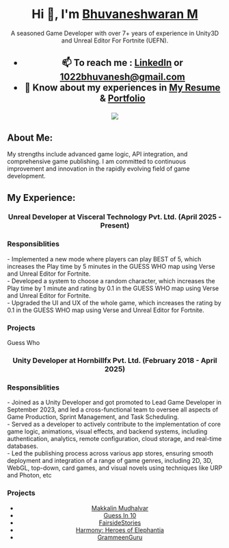 <div align="center">


<br/>
<br/>
<h1 align="center">Hi 👋, I'm <a href=https://www.linkedin.com/in/bhuvaneshwaran-m-76588563/" target="_blank"> Bhuvaneshwaran M </a> </h1> A seasoned Game Developer with over 7+ years of experience in Unity3D and Unreal Editor For Fortnite (UEFN).

<h2>
  
- 📫 To reach me : [LinkedIn](linkedin.com/in/bhuvaneshwaran-m-76588563) or **1022bhuvanesh@gmail.com**
- 📄 Know about my experiences in [ My Resume ](https://github.com/bhuvanesh22/bhuvanesh22/blob/b4d8f2037983873c5b472ed5db6adf2d22cc07eb/Bhuvanesh_Resume_7YOE.pdf) & [Portfolio](1022bhuvanesh.wixsite.com/portfolio)
  
 </h2>

<a href="https://github.com/ryo-ma/github-profile-trophy"><img src = "https://github-profile-trophy.vercel.app/?username=bhuvanesh22&theme=dracula"></a>
<h2 align="left"> About Me: </h2> 
<p align="left">  My strengths include advanced game logic, API integration, and comprehensive game publishing. I am committed to continuous improvement and innovation in the rapidly evolving field of game development.

<h2 align="left"> My Experience: </h2> 
<h3 align="centre">  Unreal Developer at Visceral Technology Pvt. Ltd. (April 2025 - Present) </h3>
<h3 align="left"> Responsiblities </h3>
<p align="left"> -  Implemented a new mode where players can play BEST of 5, which increases the Play time by 5
 minutes in the GUESS WHO map using Verse and Unreal Editor for Fortnite.<br/>
  -  Developed a system to choose a random character, which increases the Play time by 1 minute and rating by 0.1 in the GUESS WHO map using Verse and Unreal Editor for Fortnite.<br/>
  -  Upgraded the UI and UX of the whole game, which increases the rating by 0.1 in the GUESS WHO map using Verse and Unreal Editor for Fortnite.
<h3 align="left"> Projects </h3>
<p align="left"> Guess Who
<h3 align="centre"> Unity Developer at Hornbillfx Pvt. Ltd. (February 2018 - April 2025) </h3>
<h3 align="left"> Responsiblities </h3>
<p align="left"> -  Joined as a Unity Developer and got promoted to Lead Game Developer in September 2023, and led a cross-functional team to oversee all aspects of Game Production, Sprint Management, and Task Scheduling.<br/>
  -  Served as a developer to actively contribute to the implementation of core game logic, animations, visual effects, and backend systems, including authentication, analytics, remote configuration, cloud storage, and real-time databases.<br/>
  -  Led the publishing process across various app stores, ensuring smooth deployment and integration of a range of game genres, including 2D, 3D, WebGL, top-down, card games, and visual novels using techniques like URP and Photon, etc </p>
<h3 align="left"> Projects </h3>

  -  [ Makkalin Mudhalvar ](https://play.google.com/store/apps/details?id=com.thepenindia.namadhu_dravidam&hl=en_IN)
  -  [ Guess In 10 ](https://play.google.com/store/apps/details?id=com.skillmatics.guessin10&hl=en)
  -  [ FairsideStories](https://fairside-stories.en.softonic.com/android)
  -  [ Harmony: Heroes of Elephantia](https://play.google.com/store/apps/details?id=com.CincinnatiZoo.Harmony&hl=en_IN)
  -  [ GrammeenGuru](https://play.google.com/store/apps/details?id=com.GrameenFoundation.GrameenGuru&hl=en_IN)
 
